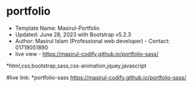 # portfolio 
 * Template Name: Masirul-Portfolio
 * Updated: June 28, 2023 with Bootstrap v5.2.3
 * Author: Masirul Islam  (Professional  web  developer) - Contact: 01719051890 
 * live view - https://masirul-codify.github.io/portfolio-sass/

*html,css,bootstrap,sass,css-animation,jquey,javascript

#live link: 
 *p o r t f o l i o - s a s s  https://masirul-codify.github.io/portfolio-sass/
 
 
